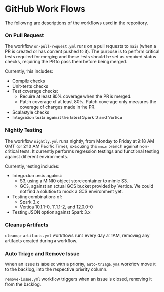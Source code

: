 # GitHub Work Flows
The following are descriptions of the workflows used in the repository.

### On Pull Request
The workflow `on-pull-request.yml` runs on a pull requests to `main` (when a PR is created or has content pushed to it).
The purpose is to perform critical tests required for merging and these tests should be set as required status checks, 
requiring the PR to pass them before being merged. 

Currently, this includes:
* Compile checks
* Unit-tests checks
* Test coverage checks:
  * Require at least 80% coverage when the PR is merged.
  * Patch coverage of at least 80%. Patch coverage only measures the coverage of changes made in the PR. 
* Scalastyle checks
* Integration tests against the latest Spark 3 and Vertica

### Nightly Testing
The workflow `nightly.yml` runs nightly, from Monday to Friday at 9:18 AM GMT (or 2:18 AM Pacific Time), executing the 
`main` branch against non-critical tests. It currently performs regression testings and functional testing against different environments.

Currently, testing includes:
* Integration tests against: 
  * S3, using a MINIO object store container to mimic S3.
  * GCS, against an actual GCS bucket provided by Vertica. We could not find a solution to mock a GCS environment yet.
* Testing combinations of:
  * Spark 3.x
  * Vertica 10.1.1-0, 11.1.1-2, and 12.0.0-0
* Testing JSON option against Spark 3.x

### Cleanup Artifacts
`cleanup-artifacts.yml` workflows runs every day at 1AM, removing any artifacts created during a workflow.

### Auto Triage and Remove Issue
When an issue is labeled with a priority, `auto-triage.yml` workflow move it to the backlog, into the respective 
priority column.

`remove-issue.yml` workflow triggers when an issue is closed, removing it from the backlog.





